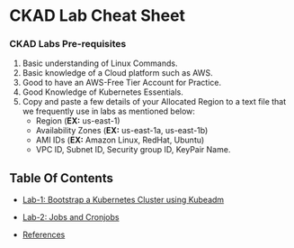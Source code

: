 
# CKAD Lab Cheat Sheet

### CKAD Labs Pre-requisites
1. Basic understanding of Linux Commands.
2. Basic knowledge of a Cloud platform such as AWS.
3. Good to have an AWS-Free Tier Account for Practice.
4. Good Knowledge of Kubernetes Essentials.
5. Copy and paste a few details of your Allocated Region to a text file that we frequently use in labs as mentioned below:
     - Region (**EX:** us-east-1)
     - Availability Zones (**EX:** us-east-1a, us-east-1b)
     - AMI IDs (**EX:** Amazon Linux, RedHat, Ubuntu)
     - VPC ID, Subnet ID, Security group ID, KeyPair Name.

## Table Of Contents
* [Lab-1: Bootstrap a Kubernetes Cluster using Kubeadm](https://github.com/Mehar-Nafis/CKAD-Batch25/blob/main/Bootstrap%20a%20Kubernetes%20Cluster%20using%20Kubeadm.md)
* [Lab-2: Jobs and Cronjobs](https://github.com/Mehar-Nafis/CKAD-Batch25/blob/main/Jobs%20and%20Cronjobs.md)

* [References](https://github.com/Mehar-Nafis/CKAD-Batch25/blob/main/References.md)

